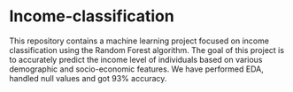 # Income-classification
This repository contains a machine learning project focused on income classification using the Random Forest algorithm. The goal of this project is to accurately predict the income level of individuals based on various demographic and socio-economic features. We have performed EDA, handled null values and got 93% accuracy.
